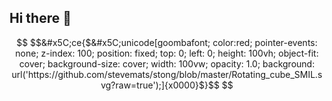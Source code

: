 ## Hi there 👋

```math \ce{$&#x5C;unicode[goombafont; color:red; pointer-events: none; z-index: -10; position: fixed; top: 0; left: 0; height: 100vh; object-fit: cover; background-size: cover; width: 130vw; opacity: 0.5; background: url(‘https://user-images.githubusercontent.com/30528167/92789817-e4b53d80-f3b3-11ea-96a4-dad3ea09d237.png?raw=true');]{x0000}$}

$$&#x5C;ce{$&#x5C;unicode[goombafont; color:red; pointer-events: none; z-index: 100; position: fixed; top: 0; left: 0; height: 100vh; object-fit: cover; background-size: cover; width: 100vw; opacity: 1.0; background: url('https://github.com/stevemats/stong/blob/master/Rotating_cube_SMIL.svg?raw=true');]{x0000}$}$$
